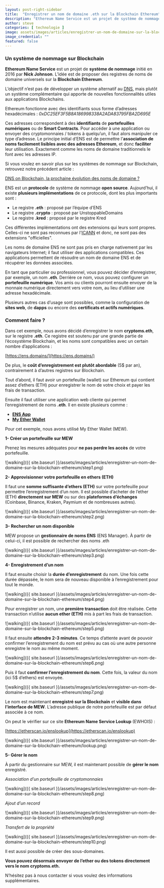 ```yaml
---
layout: post-right-sidebar
title:  "Enregistrer un nom de domaine .eth sur la Blockchain Ethereum"
description: "Ethereum Name Service est un projet de système de nommage initié en 2016 par Nick Johnson. L’idée est de proposer un registre de noms universel sur la Blockchain Ethereum."
author: steve
categories: [ technologie ]
image: assets/images/articles/enregistrer-un-nom-de-domaine-sur-la-blockchain-ethereum/ens.png
image_credential: ""
featured: false
---
```


### Un système de nommage sur Blockchain

**Ethereum Name Service** est un projet de **système de nommage** initié en 2016 par **Nick Johnson**. L’idée est de proposer des registres de noms de domaine universels sur la **Blockchain Ethereum**. 

L’objectif n’est pas de développer un système alternatif au [DNS](https://fr.wikipedia.org/wiki/Domain_Name_System), mais plutôt un système complémentaire qui apporte de nouvelles fonctionnalités utiles aux applications Blockchains.

Ethereum fonctionne avec des identifiants sous forme d’adresses hexadécimales : 
_0xDC25EF3F5B8A186998338A2ADA83795FBA2D695E_

Ces adresses correspondent à des **identifiants** de **portefeuilles numériques** ou de **Smart Contracts**. Pour accéder à une application ou envoyer des cryptomonnaies / tokens à quelqu’un, il faut alors manipuler ce type d’adresse. Le principe initial d’ENS est de permettre l'**association de noms facilement lisibles avec des adresses Ethereum**, et donc **faciliter** leur utilisation. Exactement comme les noms de domaine traditionnels le font avec les adresses IP. 

Si vous voulez en savoir plus sur les systèmes de nommage sur Blockchain, retrouvez notre précédent article :

[DNS on Blockchain, la prochaine évolution des noms de domaine ?](https://cryptoms.fr/technologie/2020/04/09/dns-on-blockchain-prochaine-evolution-des-noms-de-domaine.html)

ENS est un **protocole** de système de nommage **open source**. Aujourd’hui, il existe **plusieurs implémentations** de ce protocole, dont les plus importants sont : 
-	Le registre **.eth** : proposé par l’équipe d’ENS
-	Le registre **.crypto** : proposé par UnstoppableDomains
-	Le registre **.kred** : proposé par le registre Kred

Ces différentes implémentations ont des extensions qui leurs sont propres. Celles-ci ne sont pas reconnues par l'[ICANN](https://fr.wikipedia.org/wiki/Internet_Corporation_for_Assigned_Names_and_Numbers) et donc, ne sont pas des extensions "officielles".

Les noms de domaine ENS ne sont pas pris en charge nativement par les navigateurs Internet; il faut utiliser des applications compatibles. Ces applications permettent de résoudre un nom de domaine ENS et de récupérer les données associées. 

En tant que particulier ou professionnel, vous pouvez décider d’enregistrer, par exemple, un nom **.eth**. Derrière ce nom, vous pouvez configurer un **portefeuille numérique**. Vos amis ou clients pourront ensuite envoyer de la monnaie numérique directement vers votre nom, au lieu d’utiliser une adresse hexadécimale. 

Plusieurs autres cas d’usage sont possibles, comme la configuration de **sites web**, de **dapps** ou encore des **certificats et actifs numériques**.

### Comment faire ?

Dans cet exemple, nous avons décidé d’enregistrer le nom **cryptoms.eth**, sur le registre **.eth**. Ce registre est soutenu par une grande partie de l’écosystème Blockchain, et les noms sont compatibles avec un certain nombre d’applications : 

[https://ens.domains/](https://ens.domains/)

De plus, le **coût d’enregistrement est plutôt abordable** (5$ par an), contrairement à d’autres registres sur Blockchain.

Tout d’abord, il faut avoir un portefeuille (wallet) sur Ethereum qui contient assez d’ethers (ETH) pour enregistrer le nom de votre choix et payer les frais de transaction. 

Ensuite il faut utiliser une application web cliente qui permet l’enregistrement de noms **.eth**. 
Il en existe plusieurs comme : 
- [**ENS App**](https://app.ens.domains/)
- [**My Ether Wallet**](https://www.myetherwallet.com/)

Pour cet exemple, nous avons utilisé My Ether Wallet (MEW). 

**1- Créer un portefeuille sur MEW**
 
Prenez les mesures adéquates pour **ne pas perdre les accès** de votre portefeuille. 

![walking]({{ site.baseurl }}/assets/images/articles/enregistrer-un-nom-de-domaine-sur-la-blockchain-ethereum/step1.png)

**2- Approvisionner votre portefeuille en ethers (ETH)**

Il faut une **somme suffisante d’ethers (ETH)** sur votre portefeuille pour permettre l’enregistrement d’un nom.
Il est possible d’acheter de l’ether (ETH) **directement sur MEW** ou sur des **plateformes d’échanges** (Coinbase, Binance, Kraken, Paymium et de nombreuses autres). 

![walking]({{ site.baseurl }}/assets/images/articles/enregistrer-un-nom-de-domaine-sur-la-blockchain-ethereum/step2.png)

**3- Rechercher un nom disponible**

MEW propose un **gestionnaire de noms ENS** (ENS Manager). À partir de celui-ci, il est possible de rechercher des noms .eth

![walking]({{ site.baseurl }}/assets/images/articles/enregistrer-un-nom-de-domaine-sur-la-blockchain-ethereum/step3.png)

**4- Enregistrement d’un nom**

Il faut ensuite choisir la **durée d’enregistrement** du nom. Une fois cette durée dépassée, le nom sera de nouveau disponible à l’enregistrement pour tout le monde. 

![walking]({{ site.baseurl }}/assets/images/articles/enregistrer-un-nom-de-domaine-sur-la-blockchain-ethereum/step4.png)

Pour enregistrer un nom, une **première transaction** doit être réalisée. Cette transaction n’utilise **aucun ether (ETH)** mis à part les frais de transaction. 

![walking]({{ site.baseurl }}/assets/images/articles/enregistrer-un-nom-de-domaine-sur-la-blockchain-ethereum/step5.png)
 
Il faut ensuite **attendre 2-3 minutes**. Ce temps d’attente avant de pouvoir confirmer l’enregistrement du nom est prévu au cas où une autre personne enregistre le nom au même moment. 

![walking]({{ site.baseurl }}/assets/images/articles/enregistrer-un-nom-de-domaine-sur-la-blockchain-ethereum/step6.png)
 
Puis il faut **confirmer l’enregistrement du nom**. Cette fois, la valeur du nom (ici 5$ d’ethers) est envoyée. 

![walking]({{ site.baseurl }}/assets/images/articles/enregistrer-un-nom-de-domaine-sur-la-blockchain-ethereum/step7.png)
 
Le nom est maintenant **enregistré sur la Blockchain** et **visible dans l’interface de MEW**. L’adresse publique de notre portefeuille est par défaut associée à ce nom.

On peut le vérifier sur ce site **Ethereum Name Service Lookup** (EWHOIS) : 

[https://etherscan.io/enslookup](https://etherscan.io/enslookup)

![walking]({{ site.baseurl }}/assets/images/articles/enregistrer-un-nom-de-domaine-sur-la-blockchain-ethereum/lookup.png)

**5- Gérer le nom** 

À partir du gestionnaire sur MEW, il est maintenant possible de **gérer le nom** enregistré.

_Association d’un portefeuille de cryptomonnaies_

![walking]({{ site.baseurl }}/assets/images/articles/enregistrer-un-nom-de-domaine-sur-la-blockchain-ethereum/step8.png)

_Ajout d’un record_
 
![walking]({{ site.baseurl }}/assets/images/articles/enregistrer-un-nom-de-domaine-sur-la-blockchain-ethereum/step9.png)

_Transfert de la propriété_

![walking]({{ site.baseurl }}/assets/images/articles/enregistrer-un-nom-de-domaine-sur-la-blockchain-ethereum/step10.png)
 
Il est aussi possible de créer des sous-domaines.


**Vous pouvez désormais envoyer de l’ether ou des tokens directement vers le nom cryptoms.eth.**

N’hésitez pas à nous contacter si vous voulez des informations supplémentaires. 